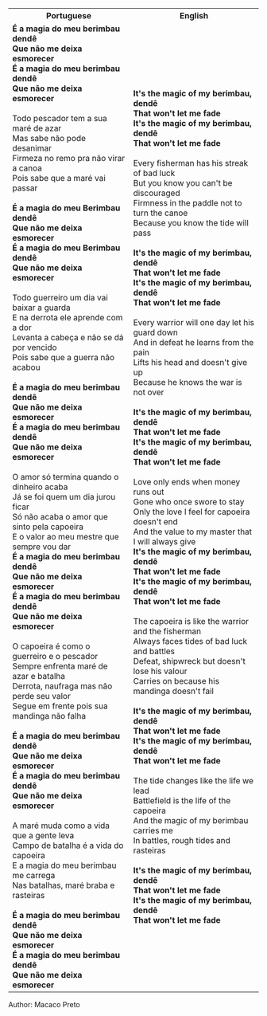 <table class="capoeira-table">
    <tr class="header-row">
        <th>Portuguese</th>
        <th>English</th>
    </tr>
    <tr>
        <td>
            <strong>É a magia do meu berimbau dendê<br>
            Que não me deixa esmorecer<br>
            É a magia do meu berimbau dendê<br>
            Que não me deixa esmorecer</strong><br>
            <br>
            Todo pescador tem a sua maré de azar<br>
            Mas sabe não pode desanimar<br>
            Firmeza no remo pra não virar a canoa<br>
            Pois sabe que a maré vai passar<br>
            <br>
            <strong>É a magia do meu Berimbau dendê<br>
            Que não me deixa esmorecer<br>
            É a magia do meu Berimbau dendê<br>
            Que não me deixa esmorecer</strong><br>
            <br>
            Todo guerreiro um dia vai baixar a guarda<br>
            E na derrota ele aprende com a dor<br>
            Levanta a cabeça e não se dá por vencido<br>
            Pois sabe que a guerra não acabou<br>
            <br>
            <strong>É a magia do meu berimbau dendê<br>
            Que não me deixa esmorecer<br>
            É a magia do meu berimbau dendê<br>
            Que não me deixa esmorecer</strong><br>
            <br>
            O amor só termina quando o dinheiro acaba<br>
            Já se foi quem um dia jurou ficar<br>
            Só não acaba o amor que sinto pela capoeira<br>
            E o valor ao meu mestre que sempre vou dar<br>
            <strong>É a magia do meu berimbau dendê<br>
            Que não me deixa esmorecer<br>
            É a magia do meu berimbau dendê<br>
            Que não me deixa esmorecer</strong><br>
            <br>
            O capoeira é como o guerreiro e o pescador<br>
            Sempre enfrenta maré de azar e batalha<br>
            Derrota, naufraga mas não perde seu valor<br>
            Segue em frente pois sua mandinga não falha<br>
            <br>
            <strong>É a magia do meu berimbau dendê<br>
            Que não me deixa esmorecer<br>
            É a magia do meu berimbau dendê<br>
            Que não me deixa esmorecer</strong><br>
            <br>
            A maré muda como a vida que a gente leva<br>
            Campo de batalha é a vida do capoeira<br>
            E a magia do meu berimbau me carrega<br>
            Nas batalhas, maré braba e rasteiras<br>
            <br>
            <strong>É a magia do meu berimbau dendê<br>
            Que não me deixa esmorecer<br>
            É a magia do meu berimbau dendê<br>
            Que não me deixa esmorecer</strong>
        </td>
        <td>
            <strong>It's the magic of my berimbau, dendê<br>
            That won't let me fade<br>
            It's the magic of my berimbau, dendê<br>
            That won't let me fade</strong><br>
            <br>
            Every fisherman has his streak of bad luck<br>
            But you know you can't be discouraged<br>
            Firmness in the paddle not to turn the canoe<br>
            Because you know the tide will pass<br>
            <br>
            <strong>It's the magic of my berimbau, dendê<br>
            That won't let me fade<br>
            It's the magic of my berimbau, dendê<br>
            That won't let me fade</strong><br>
            <br>
            Every warrior will one day let his guard down<br>
            And in defeat he learns from the pain<br>
            Lifts his head and doesn't give up<br>
            Because he knows the war is not over<br>
            <br>
            <strong>It's the magic of my berimbau, dendê<br>
            That won't let me fade<br>
            It's the magic of my berimbau, dendê<br>
            That won't let me fade</strong><br>
            <br>
            Love only ends when money runs out<br>
            Gone who once swore to stay<br>
            Only the love I feel for capoeira doesn't end<br>
            And the value to my master that I will always give<br>
            <strong>It's the magic of my berimbau, dendê<br>
            That won't let me fade<br>
            It's the magic of my berimbau, dendê<br>
            That won't let me fade</strong><br>
            <br>
            The capoeira is like the warrior and the fisherman<br>
            Always faces tides of bad luck and battles<br>
            Defeat, shipwreck but doesn't lose his valour<br>
            Carries on because his mandinga doesn't fail<br>
            <br>
            <strong>It's the magic of my berimbau, dendê<br>
            That won't let me fade<br>
            It's the magic of my berimbau, dendê<br>
            That won't let me fade</strong><br>
            <br>
            The tide changes like the life we ​​lead<br>
            Battlefield is the life of the capoeira<br>
            And the magic of my berimbau carries me<br>
            In battles, rough tides and rasteiras<br>
            <br>
            <strong>It's the magic of my berimbau, dendê<br>
            That won't let me fade<br>
            It's the magic of my berimbau, dendê<br>
            That won't let me fade</strong>
        </td>
    </tr>
</table>

<figcaption>
Author: Macaco Preto
</figcaption>